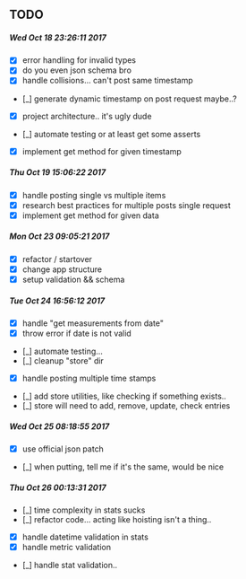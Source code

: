 ## TODO
##### Wed Oct 18 23:26:11 2017
- [x] error handling for invalid types
- [x] do you even json schema bro 
- [x] handle collisions... can't post same timestamp
- [_] generate dynamic timestamp on post request maybe..?
- [x] project architecture.. it's ugly dude
- [_] automate testing or at least get some asserts
- [x] implement get method for given timestamp

##### Thu Oct 19 15:06:22 2017
- [x] handle posting single vs multiple items
- [x] research best practices for multiple posts single request
- [x] implement get method for given data

##### Mon Oct 23 09:05:21 2017
- [x] refactor / startover
- [x] change app structure
- [x] setup validation && schema

##### Tue Oct 24 16:56:12 2017
- [x] handle "get measurements from date"
- [x] throw error if date is not valid
- [_] automate testing...
- [_] cleanup "store" dir
- [x] handle posting multiple time stamps
- [_] add store utilities, like checking if something exists..
- [_] store will need to add, remove, update, check entries

##### Wed Oct 25 08:18:55 2017
- [x] use official json patch
- [_] when putting, tell me if it's the same, would be nice

##### Thu Oct 26 00:13:31 2017
- [_] time complexity in stats sucks
- [_] refactor code... acting like hoisting isn't a thing..
- [x] handle datetime validation in stats
- [x] handle metric validation
- [_] handle stat validation..
